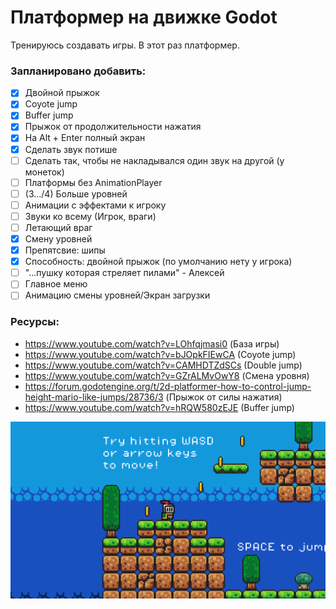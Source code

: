 # Платформер на движке Godot
Тренируюсь создавать игры. В этот раз платформер.
### Запланировано добавить:
- [x] Двойной прыжок
- [x] Coyote jump
- [x] Buffer jump
- [x] Прыжок от продолжительности нажатия
- [x] На Alt + Enter полный экран
- [x] Сделать звук потише
- [ ] Сделать так, чтобы не накладывался один звук на другой (у монеток)
- [ ] Платформы без AnimationPlayer
- [ ] (3.../4) Больше уровней
- [ ] Анимации с эффектами к игроку
- [ ] Звуки ко всему (Игрок, враги)
- [ ] Летающий враг
- [x] Смену уровней
- [x] Препятсвие: шипы
- [x] Способность: двойной прыжок (по умолчанию нету у игрока)
- [ ] "...пушку которая стреляет пилами" - Алексей
- [ ] Главное меню
- [ ] Анимацию смены уровней/Экран загрузки

### Ресурсы:
- https://www.youtube.com/watch?v=LOhfqjmasi0 (База игры)
- https://www.youtube.com/watch?v=bJOpkFIEwCA (Coyote jump)
- https://www.youtube.com/watch?v=CAMHDTZdSCs (Double jump)
- https://www.youtube.com/watch?v=GZrALMvOwY8 (Смена уровня)
- https://forum.godotengine.org/t/2d-platformer-how-to-control-jump-height-mario-like-jumps/28736/3 (Прыжок от силы нажатия)
- https://www.youtube.com/watch?v=hRQW580zEJE (Buffer jump)

![Screenshot](https://github.com/egorvania1/my-first-platformer/blob/main/platformer.png)
